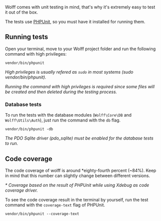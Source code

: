 Wolff comes with unit testing in mind, that's why it's extremely easy to test it out of the box.

The tests use [PHPUnit](https://phpunit.de), so you must have it installed for running them.

## Running tests

Open your terminal, move to your Wolff project folder and run the following command with high privileges:

```
vendor/bin/phpunit
```

_High privileges is usually refered as `sudo` in most systems (sudo vendor/bin/phpunit)._

_Running the command with high privileges is required since some files will be created and then deleted during the testing process._

### Database tests

To run the tests with the database modules (`Wolff\Core\DB` and `Wolff\Utils\Auth`), just run the command with the `db` flag.

```
vendor/bin/phpunit -db
```

_The PDO Sqlite driver (pdo_sqlite) must be enabled for the database tests to run._

## Code coverage

The code coverage of wolff is around *eighty-fourth percent (~84%). Keep in mind that this number can slightly change between different versions.

_\* Coverage based on the result of PHPUnit while using Xdebug as code coverage driver._

To see the code coverage result in the terminal by yourself, run the test command with the `coverage-text` flag of PHPUnit.

```
vendor/bin/phpunit --coverage-text
```
